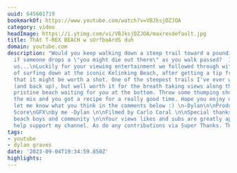 ```yaml
---
uuid: 645601719
bookmarkOf: https://www.youtube.com/watch?v=VBJksjDZJOA
category: video
headImage: https://i.ytimg.com/vi/VBJksjDZJOA/maxresdefault.jpg
title: ThAt T-REX BEACH w sUrfboArdS duh
domain: youtube.com
description: "Would you keep walking down a steep trail toward a pounding shore break
  if someone drops a \"you might die out there\" as you walk passed?  It almost had
  us...\nLuckily for your viewing entertainment we followed through with our plan
  of surfing down at the iconic Kelinking Beach, after getting a tip from a friend
  that it might be worth a shot. One of the steepest trails I've ever walked down
  (and back up), but well worth it for the breath taking views along the way and the
  pristine beach waiting for you at the bottom. Throw some thumping shore pound in
  the mix and you got a recipe for a really good time. Hope you enjoy our experience,
  let me know what you think in the comments below :) \n-Dylan\n\nProduced\nEdited\nOrignal
  Score\nGFX\nby me -Dylan \n\nFilmed by Carlo Coral \n\nSpecial thanks to the Kelingking
  beach boys and community \n\nYour views likes and subs are greatly appreciated and
  help support my channel. As do any contributions via Super Thanks. THANK YOU :)"
tags:
- youtube
- dylan graves
date: '2023-09-04T19:34:59.850Z'
highlights: 
---
```



